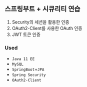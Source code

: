 ## 스프링부트 + 시큐리티 연습

1. Security의 세션을 활용한 인증
2. OAuth2-Client를 사용한 OAuth 인증
3. JWT 토큰 인증

### Used
* `Java 11 EE`
* `MySQL`
* `SpringBoot`+`JPA`
* `Spring Security`
* `OAuth2-Client`
